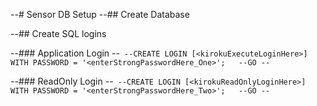 --# Sensor DB Setup
--## Create Database

--## Create SQL logins

--### Application Login
--```
--CREATE LOGIN [<kirokuExecuteLoginHere>] WITH PASSWORD = '<enterStrongPasswordHere_One>';  
--GO
--```

--### ReadOnly Login
--```
--CREATE LOGIN [<kirokuReadOnlyLoginHere>] WITH PASSWORD = '<enterStrongPasswordHere_Two>';  
--GO
--```
